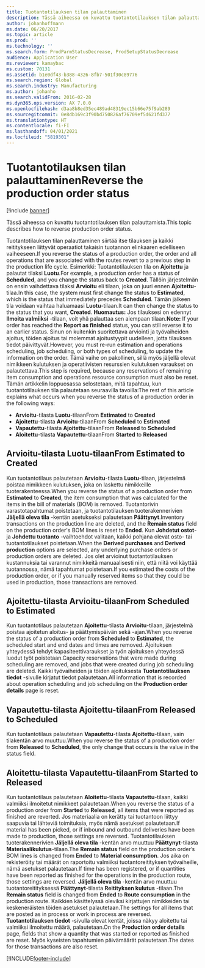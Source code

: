 ```yaml
---
title: Tuotantotilauksen tilan palauttaminen
description: Tässä aiheessa on kuvattu tuotantotilauksen tilan palauttamista.
author: johanhoffmann
ms.date: 06/20/2017
ms.topic: article
ms.prod: ''
ms.technology: ''
ms.search.form: ProdParmStatusDecrease, ProdSetupStatusDecrease
audience: Application User
ms.reviewer: kamaybac
ms.custom: 70131
ms.assetid: b1e0df43-b388-4326-8fb7-501f30c89776
ms.search.region: Global
ms.search.industry: Manufacturing
ms.author: johanho
ms.search.validFrom: 2016-02-28
ms.dyn365.ops.version: AX 7.0.0
ms.openlocfilehash: d3aa8b8ed35ec489ad48319ec15b66e75f9ab289
ms.sourcegitcommit: 0e8db169c3f90bd750826af76709ef5d621fd377
ms.translationtype: HT
ms.contentlocale: fi-FI
ms.lasthandoff: 04/01/2021
ms.locfileid: "5819301"
---
```

# <a name="reverse-the-production-order-status"></a><span data-ttu-id="53614-103">Tuotantotilauksen tilan palauttaminen</span><span class="sxs-lookup"><span data-stu-id="53614-103">Reverse the production order status</span></span>

[!include [banner](../includes/banner.md)]

<span data-ttu-id="53614-104">Tässä aiheessa on kuvattu tuotantotilauksen tilan palauttamista.</span><span class="sxs-lookup"><span data-stu-id="53614-104">This topic describes how to reverse production order status.</span></span> 

<span data-ttu-id="53614-105">Tuotantotilauksen tilan palauttaminen siirtää itse tilauksen ja kaikki reititykseen liittyvät operaatiot takaisin tuotannon elinkaaren edelliseen vaiheeseen.</span><span class="sxs-lookup"><span data-stu-id="53614-105">If you reverse the status of a production order, the order and all operations that are associated with the routes revert to a previous step in the production life cycle.</span></span> <span data-ttu-id="53614-106">Esimerkki: Tuotantotilauksen tila on **Ajoitettu** ja palautat tilaksi **Luotu**.</span><span class="sxs-lookup"><span data-stu-id="53614-106">For example, a production order has a status of **Scheduled**, and you change the status back to **Created**.</span></span> <span data-ttu-id="53614-107">Tällöin järjestelmän on ensin vaihdettava tilaksi **Arvioitu** eli tilaan, joka on juuri ennen **Ajoitettu**-tilaa.</span><span class="sxs-lookup"><span data-stu-id="53614-107">In this case, the system must first change the status to **Estimated**, which is the status that immediately precedes **Scheduled**.</span></span> <span data-ttu-id="53614-108">Tämän jälkeen tila voidaan vaihtaa haluamaasi **Luotu**-tilaan.</span><span class="sxs-lookup"><span data-stu-id="53614-108">It can then change the status to the status that you want, **Created**.</span></span> <span data-ttu-id="53614-109">**Huomautus:** Jos tilauksesi on edennyt **Ilmoita valmiiksi** -tilaan, voit yhä palauttaa sen aiempaan tilaan.</span><span class="sxs-lookup"><span data-stu-id="53614-109">**Note:** If your order has reached the **Report as finished** status, you can still reverse it to an earlier status.</span></span> <span data-ttu-id="53614-110">Sinun on kuitenkin suoritettava arviointi ja työvaiheiden ajoitus, töiden ajoitus tai molemmat ajoitustyypit uudelleen, jotta tilauksen tiedot päivittyvät.</span><span class="sxs-lookup"><span data-stu-id="53614-110">However, you must re-run estimation and operations scheduling, job scheduling, or both types of scheduling, to update the information on the order.</span></span> <span data-ttu-id="53614-111">Tämä vaihe on pakollinen, sillä myös jäljellä olevat nimikkeen kulutuksen ja operatiivisten resurssien kulutuksen varaukset on palautettava.</span><span class="sxs-lookup"><span data-stu-id="53614-111">This step is required, because any reservations of remaining item consumption and operations resource consumption must also be reset.</span></span> <span data-ttu-id="53614-112">Tämän artikkelin loppuosassa selostetaan, mitä tapahtuu, kun tuotantotilauksen tila palautetaan seuraavilla tavoilla:</span><span class="sxs-lookup"><span data-stu-id="53614-112">The rest of this article explains what occurs when you reverse the status of a production order in the following ways:</span></span>

-   <span data-ttu-id="53614-113">**Arvioitu**-tilasta **Luotu**-tilaan</span><span class="sxs-lookup"><span data-stu-id="53614-113">From **Estimated** to **Created**</span></span>
-   <span data-ttu-id="53614-114">**Ajoitettu**-tilasta **Arvioitu**-tilaan</span><span class="sxs-lookup"><span data-stu-id="53614-114">From **Scheduled** to **Estimated**</span></span>
-   <span data-ttu-id="53614-115">**Vapautettu**-tilasta **Ajoitettu**-tilaan</span><span class="sxs-lookup"><span data-stu-id="53614-115">From **Released** to **Scheduled**</span></span>
-   <span data-ttu-id="53614-116">**Aloitettu**-tilasta **Vapautettu**-tilaan</span><span class="sxs-lookup"><span data-stu-id="53614-116">From **Started** to **Released**</span></span>

## <a name="from-estimated-to-created"></a><span data-ttu-id="53614-117">Arvioitu-tilasta Luotu-tilaan</span><span class="sxs-lookup"><span data-stu-id="53614-117">From Estimated to Created</span></span>
<span data-ttu-id="53614-118">Kun tuotantotilaus palautetaan **Arvioitu**-tilasta **Luotu**-tilaan, järjestelmä poistaa nimikkeen kulutuksen, joka on laskettu nimikkeille tuoterakenteessa.</span><span class="sxs-lookup"><span data-stu-id="53614-118">When you reverse the status of a production order from **Estimated** to **Created**, the item consumption that was calculated for the items in the bill of materials (BOM) is removed.</span></span> <span data-ttu-id="53614-119">Tuotantorivin varastotapahtumat poistetaan, ja tuotantotilauksen tuoterakennerivien **Jäljellä oleva tila** -kentän asetukseksi palautetaan **Päättynyt**.</span><span class="sxs-lookup"><span data-stu-id="53614-119">Inventory transactions on the production line are deleted, and the **Remain status** field on the production order's BOM lines is reset to **Ended**.</span></span> <span data-ttu-id="53614-120">Kun **Johdetut ostot**- ja **Johdettu tuotanto** -vaihtoehdot valitaan, kaikki pohjana olevat osto- tai tuotantotilaukset poistetaan.</span><span class="sxs-lookup"><span data-stu-id="53614-120">When the **Derived purchases** and **Derived production** options are selected, any underlying purchase orders or production orders are deleted.</span></span> <span data-ttu-id="53614-121">Jos olet arvioinut tuotantotilauksen kustannuksia tai varannut nimikkeitä manuaalisesti niin, että niitä voi käyttää tuotannossa, nämä tapahtumat poistetaan.</span><span class="sxs-lookup"><span data-stu-id="53614-121">If you estimated the costs of the production order, or if you manually reserved items so that they could be used in production, those transactions are removed.</span></span>

## <a name="from-scheduled-to-estimated"></a><span data-ttu-id="53614-122">Ajoitettu-tilasta Arvioitu-tilaan</span><span class="sxs-lookup"><span data-stu-id="53614-122">From Scheduled to Estimated</span></span>
<span data-ttu-id="53614-123">Kun tuotantotilaus palautetaan **Ajoitettu**-tilasta **Arvioitu**-tilaan, järjestelmä poistaa ajoitetun aloitus- ja päättymispäivän sekä -ajan.</span><span class="sxs-lookup"><span data-stu-id="53614-123">When you reverse the status of a production order from **Scheduled** to **Estimated**, the scheduled start and end dates and times are removed.</span></span> <span data-ttu-id="53614-124">Ajoituksen yhteydessä tehdyt kapasiteettivaraukset ja työn ajoituksen yhteydessä luodut työt poistetaan.</span><span class="sxs-lookup"><span data-stu-id="53614-124">Capacity reservations that were made during scheduling are removed, and jobs that were created during job scheduling are deleted.</span></span> <span data-ttu-id="53614-125">Kaikki työvaiheiden ja töiden ajoituksesta **Tuotantotilauksen tiedot** -sivulle kirjatut tiedot palautetaan.</span><span class="sxs-lookup"><span data-stu-id="53614-125">All information that is recorded about operation scheduling and job scheduling on the **Production order details** page is reset.</span></span>

## <a name="from-released-to-scheduled"></a><span data-ttu-id="53614-126">Vapautettu-tilasta Ajoitettu-tilaan</span><span class="sxs-lookup"><span data-stu-id="53614-126">From Released to Scheduled</span></span>
<span data-ttu-id="53614-127">Kun tuotantotilaus palautetaan **Vapautettu**-tilasta **Ajoitettu**-tilaan, vain tilakentän arvo muuttuu.</span><span class="sxs-lookup"><span data-stu-id="53614-127">When you reverse the status of a production order from **Released** to **Scheduled**, the only change that occurs is the value in the status field.</span></span>

## <a name="from-started-to-released"></a><span data-ttu-id="53614-128">Aloitettu-tilasta Vapautettu-tilaan</span><span class="sxs-lookup"><span data-stu-id="53614-128">From Started to Released</span></span>
<span data-ttu-id="53614-129">Kun tuotantotilaus palautetaan **Aloitettu**-tilasta **Vapautettu**-tilaan, kaikki valmiiksi ilmoitetut nimikkeet palautetaan.</span><span class="sxs-lookup"><span data-stu-id="53614-129">When you reverse the status of a production order from **Started** to **Released**, all items that were reported as finished are reverted.</span></span> <span data-ttu-id="53614-130">Jos materiaalia on kerätty tai tuotantoon liittyy saapuvia tai lähteviä toimituksia, myös nämä asetukset palautetaan.</span><span class="sxs-lookup"><span data-stu-id="53614-130">If material has been picked, or if inbound and outbound deliveries have been made to production, those settings are reversed.</span></span> <span data-ttu-id="53614-131">Tuotantotilauksen tuoterakennerivien **Jäljellä oleva tila** -kentän arvo muuttuu **Päättynyt**-tilasta **Materiaalikulutus**-tilaan.</span><span class="sxs-lookup"><span data-stu-id="53614-131">The **Remain status** field on the production order’s BOM lines is changed from **Ended** to **Material consumption**.</span></span> <span data-ttu-id="53614-132">Jos aika on rekisteröity tai määrät on raportoitu valmiiksi tuotantoreitityksen työvaiheille, nämä asetukset palautetaan.</span><span class="sxs-lookup"><span data-stu-id="53614-132">If time has been registered, or if quantities have been reported as finished for the operations in the production route, those settings are reversed.</span></span> <span data-ttu-id="53614-133">**Jäljellä oleva tila** -kentän arvo muuttuu tuotantoreitityksessä **Päättynyt**-tilasta **Reitityksen kulutus** -tilaan.</span><span class="sxs-lookup"><span data-stu-id="53614-133">The **Remain status** field is changed from **Ended** to **Route consumption** in the production route.</span></span> <span data-ttu-id="53614-134">Kaikkien käsittelyssä oleviksi kirjattujen nimikkeiden tai keskeneräisten töiden asetukset palautetaan.</span><span class="sxs-lookup"><span data-stu-id="53614-134">The settings for all items that are posted as in process or work in process are reversed.</span></span> <span data-ttu-id="53614-135">**Tuotantotilauksen tiedot** -sivulla olevat kentät, joissa näkyy aloitettu tai valmiiksi ilmoitettu määrä, palautetaan.</span><span class="sxs-lookup"><span data-stu-id="53614-135">On the **Production order details** page, fields that show a quantity that was started or reported as finished are reset.</span></span> <span data-ttu-id="53614-136">Myös kyseisten tapahtumien päivämäärät palautetaan.</span><span class="sxs-lookup"><span data-stu-id="53614-136">The dates for those transactions are also reset.</span></span>





[!INCLUDE[footer-include](../../includes/footer-banner.md)]